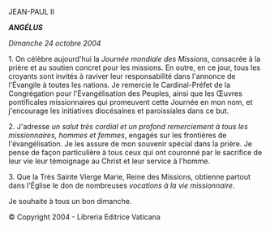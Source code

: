 JEAN-PAUL II

***ANGÉLUS***

*Dimanche 24 octobre 2004*

1. On célèbre aujourd'hui la *Journée mondiale des Missions*, consacrée à la prière et au soutien concret pour les missions. En outre, en ce jour, tous les croyants sont invités à raviver leur responsabilité dans l'annonce de l'Évangile à toutes les nations. Je remercie le Cardinal-Préfet de la Congrégation pour l'Évangélisation des Peuples, ainsi que les Œuvres pontificales missionnaires qui promeuvent cette Journée en mon nom, et j'encourage les initiatives diocésaines et paroissiales dans ce but.

2. J'adresse *un salut très cordial et un profond remerciement à tous les missionnaires, hommes et femmes*, engagés sur les frontières de l'évangélisation. Je les assure de mon souvenir spécial dans la prière. Je pense de façon particulière à tous ceux qui ont couronné par le sacrifice de leur vie leur témoignage au Christ et leur service à l'homme.

3. Que la Très Sainte Vierge Marie, Reine des Missions, obtienne partout dans l'Église le don de nombreuses *vocations à la vie missionnaire*.

Je souhaite à tous un bon dimanche.

© Copyright 2004 - Libreria Editrice Vaticana